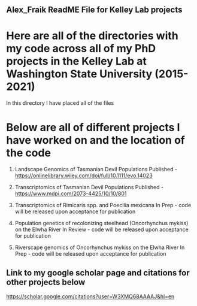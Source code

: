 ## Alex_Fraik ReadME File for Kelley Lab projects

# Here are all of the directories with my code across all of my PhD projects in the Kelley Lab at Washington State University (2015-2021)
In this directory I have placed all of the files

# Below are all of different projects I have worked on and the location of the code
1. Landscape Genomics of Tasmanian Devil Populations
Published - 
https://onlinelibrary.wiley.com/doi/full/10.1111/evo.14023

2. Transcriptomics of Tasmanian Devil Populations
Published - 
https://www.mdpi.com/2073-4425/10/10/801

3. Transcriptomics of Rimicaris spp. and Poecilia mexicana
In Prep - code will be released upon acceptance for publication

4. Population genetics of recolonizing steelhead (Oncorhynchus mykiss) on the Elwha River
In Review - code will be released upon acceptance for publication

5. Riverscape genomics of Oncorhynchus mykiss on the Elwha River
In Prep - code will be released upon acceptance for publication

## Link to my google scholar page and citations for other projects below
https://scholar.google.com/citations?user=W3XMQ68AAAAJ&hl=en
